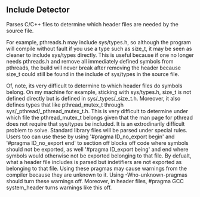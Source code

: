 
## Include Detector

Parses C/C++ files to determine which header files are needed by the source file.

For example, pthreads.h may include sys/types.h, so although the program will compile without fault
if you use a type such as size_t, it may be seen as cleaner to include sys/types directly. This is useful
because if one no longer needs pthreads.h and remove all immediately defined symbols from pthreads, the build will
never break after removing the header because size_t could still be found in the include of sys/types in the source file.

Of, note, its very difficult to determine to which header files do symbols belong. On my machine for example, sticking with
sys/types.h, size_t is not defined directly but is defined in sys/_types/_size_t.h. Moreover, it also defines types that like 
pthread_mutex_t through sys/_pthread/_pthread_mutex_t.h. This is very difficult to determine under which file the 
pthread_mutex_t belongs given that the man page for pthread does not require that sys/types be included. It is an extrodinarily
difficult problem to solve. Standard library files will be parsed under special rules. Users too can use these by using
'#pragma ID_no_export begin' and '#pragma ID_no_export end' to section off blocks off code where symbols should not be exported,
as well '#pragma ID_export being' and end where symbols would otherwise not be exported belonging to that file. By defualt,
what a header file includes is parsed but indetifiers are not exported as belonging to that file. Using these pragmas may
cause warnings from the compiler because they are unknown to it. Using -Wno-unknown-pragmas should turn these warnings off. 
Moreover, in header files, #pragma GCC system_header turns warnings like this off. 
